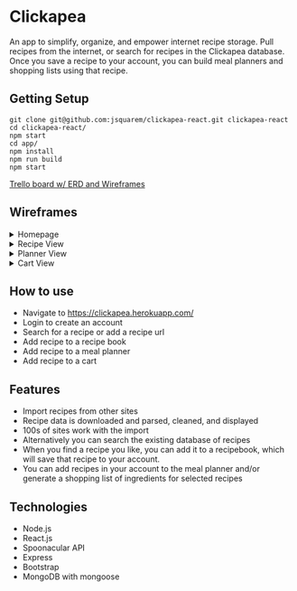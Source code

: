 # Clickapea

An app to simplify, organize, and empower internet recipe storage. Pull recipes from the internet, or search for recipes in the Clickapea database. Once you save a recipe to your account, you can build meal planners and shopping lists using that recipe.

## Getting Setup

```
git clone git@github.com:jsquarem/clickapea-react.git clickapea-react
cd clickapea-react/
npm start
cd app/
npm install
npm run build
npm start
```

<a href="https://trello.com/b/OC3Bb5jZ/clickapea">Trello board w/ ERD and Wireframes</a>

## Wireframes

<details>
<summary>Homepage</summary>
<img src="https://i.imgur.com/ymcNtFQ.png">
</details>
<details>
<summary>Recipe View</summary>
<img src="https://i.imgur.com/SAjN0Zn.png">
</details>
<details>
<summary>Planner View</summary>
<img src="https://i.imgur.com/HSViDwj.png">
</details>
<details>
<summary>Cart View</summary>
<img src="https://i.imgur.com/BvNRujy.png">
</details>

## How to use

- Navigate to <a href="https://clickapea.herokuapp.com/" target="_blank">https://clickapea.herokuapp.com/</a>
- Login to create an account
- Search for a recipe or add a recipe url
- Add recipe to a recipe book
- Add recipe to a meal planner
- Add recipe to a cart

## Features

- Import recipes from other sites
- Recipe data is downloaded and parsed, cleaned, and displayed
- 100s of sites work with the import
- Alternatively you can search the existing database of recipes
- When you find a recipe you like, you can add it to a recipebook, which will save that recipe to your account.
- You can add recipes in your account to the meal planner and/or generate a shopping list of ingredients for selected recipes

## Technologies

- Node.js
- React.js
- Spoonacular API
- Express
- Bootstrap
- MongoDB with mongoose
